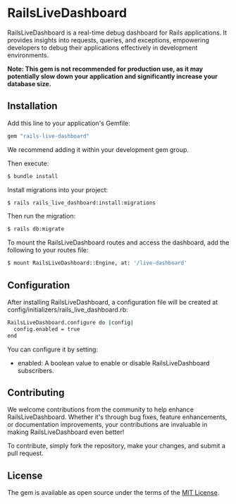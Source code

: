 # RailsLiveDashboard

RailsLiveDashboard is a real-time debug dashboard for Rails applications. It provides insights into requests, queries, and exceptions, empowering developers to debug their applications effectively in development environments.

**Note: This gem is not recommended for production use, as it may potentially slow down your application and significantly increase your database size.**

## Installation

Add this line to your application's Gemfile:

```ruby
gem "rails-live-dashboard"
```

We recommend adding it within your development gem group.

Then execute:

```bash
$ bundle install
```

Install migrations into your project:

```bash
$ rails rails_live_dashboard:install:migrations
```

Then run the migration:

```bash
$ rails db:migrate
```

To mount the RailsLiveDashboard routes and access the dashboard, add the following to your routes file:

```bash
$ mount RailsLiveDashboard::Engine, at: '/live-dashboard'
```

## Configuration

After installing RailsLiveDashboard, a configuration file will be created at config/initializers/rails_live_dashboard.rb:

```bash
RailsLiveDashboard.configure do |config|
  config.enabled = true
end
```

You can configure it by setting:

- enabled: A boolean value to enable or disable RailsLiveDashboard subscribers.

## Contributing

We welcome contributions from the community to help enhance RailsLiveDashboard. Whether it's through bug fixes, feature enhancements, or documentation improvements, your contributions are invaluable in making RailsLiveDashboard even better!

To contribute, simply fork the repository, make your changes, and submit a pull request.

## License

The gem is available as open source under the terms of the [MIT License](https://opensource.org/licenses/MIT).
